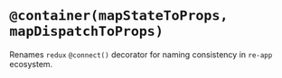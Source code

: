 # `@container(mapStateToProps, mapDispatchToProps)`

Renames `redux` `@connect()` decorator for naming consistency in `re-app` ecosystem. 
